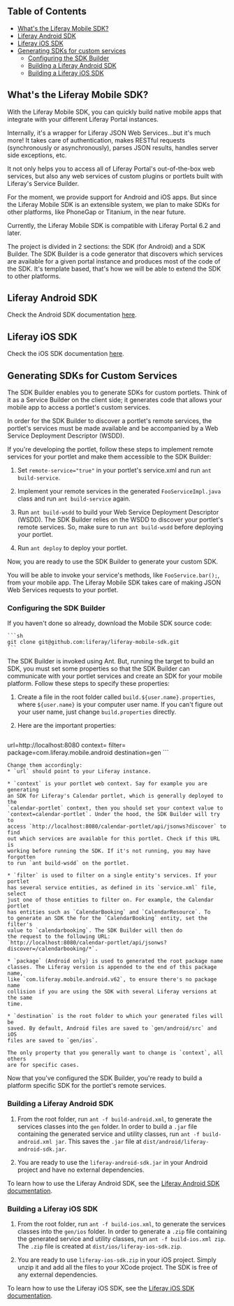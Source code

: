 ## Table of Contents

* [What's the Liferay Mobile SDK?](#whats-the-liferay-mobile-sdk)
* [Liferay Android SDK](android/README.md)
* [Liferay iOS SDK](ios/README.md)
* [Generating SDKs for custom services](#generating-sdks-for-custom-services)
	* [Configuring the SDK Builder](#configuring-the-sdk-builder)
	* [Building a Liferay Android SDK](#building-a-liferay-android-sdk)
	* [Building a Liferay iOS SDK](#building-a-liferay-android-sdk)

## What's the Liferay Mobile SDK?

With the Liferay Mobile SDK, you can quickly build native mobile apps that
integrate with your different Liferay Portal instances.

Internally, it's a wrapper for Liferay JSON Web Services...but it's much more!
It takes care of authentication, makes RESTful requests (synchronously or
asynchronously), parses JSON results, handles server side exceptions, etc.

It not only helps you to access all of Liferay Portal's out-of-the-box web
services, but also any web services of custom plugins or portlets
built with Liferay's Service Builder.

For the moment, we provide support for Android and iOS apps. But since the
Liferay Mobile SDK is an extensible system, we plan to make SDKs for
other platforms, like PhoneGap or Titanium, in the near future.

Currently, the Liferay Mobile SDK is compatible with Liferay Portal 6.2 and
later.

The project is divided in 2 sections: the SDK (for Android) and a SDK Builder.
The SDK Builder is a code generator that discovers which services are available
for a given portal instance and produces most of the code of the SDK. It's
template based, that's how we will be able to extend the SDK to other platforms.

## Liferay Android SDK

Check the Android SDK documentation [here](android/README.md).

## Liferay iOS SDK

Check the iOS SDK documentation [here](ios/README.md).

## Generating SDKs for Custom Services

The SDK Builder enables you to generate SDKs for custom portlets. Think of it as
a Service Builder on the client side; it generates code that allows your mobile
app to access a portlet's custom services.

In order for the SDK Builder to discover a portlet's remote services, the
portlet's services must be made available and be accompanied by a Web Service
Deployment Descriptor (WSDD).

If you're developing the portlet, follow these steps to implement remote
services for your portlet and make them accessible to the SDK Builder:

1. Set `remote-service="true"` in your portlet's service.xml and run `ant
build-service`.

2. Implement your remote services in the generated `FooServiceImpl.java` class
and run `ant build-service` again. 

3. Run `ant build-wsdd` to build your Web Service Deployment Descriptor (WSDD).
The SDK Builder relies on the WSDD to discover your portlet's remote services.
So, make sure to run `ant build-wsdd` before deploying your portlet.

4. Run `ant deploy` to deploy your portlet.

Now, you are ready to use the SDK Builder to generate your custom SDK.

You will be able to invoke your service's methods, like `FooService.bar();`,
from your mobile app. The Liferay Mobile SDK takes care of making JSON Web
Services requests to your portlet.

### Configuring the SDK Builder

If you haven't done so already, download the Mobile SDK source code:

	```sh
	git clone git@github.com:liferay/liferay-mobile-sdk.git
	```

The SDK Builder is invoked using Ant. But, running the target to build an SDK,
you must set some properties so that the SDK Builder can communicate with your
portlet services and create an SDK for your mobile platform. Follow these steps
to specify these properties:

1. Create a file in the root folder called `build.${user.name}.properties`,
where `${user.name}` is your computer user name. If you can't figure out your
user name, just change `build.properties` directly.

2. Here are the important properties:

	```
url=http://localhost:8080
context=
filter=
package=com.liferay.mobile.android
destination=gen
	```

	Change them accordingly:
	* `url` should point to your Liferay instance.

	* `context` is your portlet web context. Say for example you are generating
	an SDK for Liferay's Calendar portlet, which is generally deployed to the
	`calendar-portlet` context, then you should set your context value to
	`context=calendar-portlet`. Under the hood, the SDK Builder will try to
	access `http://localhost:8080/calendar-portlet/api/jsonws?discover` to find
	out which services are available for this portlet. Check if this URL is
	working before running the SDK. If it's not running, you may have forgotten
	to run `ant build-wsdd` on the portlet.

	* `filter` is used to filter on a single entity's services. If your portlet
	has several service entities, as defined in its `service.xml` file, select
	just one of those entities to filter on. For example, the Calendar portlet
	has entities such as `CalendarBooking` and `CalendarResource`. To
	to generate an SDK the for the `CalendarBooking` entity, set the filter's
	value to `calendarbooking`. The SDK Builder will then do 
	the request to the following URL:
	`http://localhost:8080/calendar-portlet/api/jsonws?discover=/calendarbooking/*`.

	* `package` (Android only) is used to generated the root package name
	classes. The Liferay version is appended to the end of this package name,
	like `com.liferay.mobile.android.v62`, to ensure there's no package name
	collision if you are using the SDK with several Liferay versions at the same
	time.

	* `destination` is the root folder to which your generated files will be
	saved. By default, Android files are saved to `gen/android/src` and iOS
	files are saved to `gen/ios`.
	
	The only property that you generally want to change is `context`, all others
	are for specific cases.

Now that you've configured the SDK Builder, you're ready to build a platform
specific SDK for the portlet's remote services. 

### Building a Liferay Android SDK

1. From the root folder, run `ant -f build-android.xml`, to generate the
services classes into the `gen` folder. In order to build a `.jar` file
containing the generated service and utility classes, run `ant -f
build-android.xml jar`. This saves the `.jar` file at
`dist/android/liferay-android-sdk.jar`.

2. You are ready to use the `liferay-android-sdk.jar` in your Android project
and have no external dependencies.

To learn how to use the Liferay Android SDK, see the [Liferay Android SDK
documentation](android/README.md).

### Building a Liferay iOS SDK

1. From the root folder, run `ant -f build-ios.xml`, to generate the services
classes into the `gen/ios` folder. In order to generate a `.zip` file containing
the generated service and utility classes, run `ant -f build-ios.xml zip`. The
`.zip` file is created at `dist/ios/liferay-ios-sdk.zip`.

2. You are ready to use `liferay-ios-sdk.zip` in your iOS project. Simply unzip
it and add all the files to your XCode project. The SDK is free of any
external dependencies.

To learn how to use the Liferay iOS SDK, see the [Liferay iOS SDK
documentation](ios/README.md).